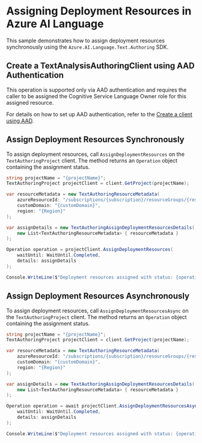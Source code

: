 # Assigning Deployment Resources in Azure AI Language

This sample demonstrates how to assign deployment resources synchronously using the `Azure.AI.Language.Text.Authoring` SDK.

## Create a TextAnalysisAuthoringClient using AAD Authentication

This operation is supported only via AAD authentication and requires the caller to be assigned the Cognitive Service Language Owner role for this assigned resource.

For details on how to set up AAD authentication, refer to the [Create a client using AAD](https://github.com/Azure/azure-sdk-for-net/blob/main/sdk/cognitivelanguage/Azure.AI.Language.Text.Authoring/README.md#create-a-client-using-azure-active-directory-authentication).

## Assign Deployment Resources Synchronously

To assign deployment resources, call `AssignDeploymentResources` on the `TextAuthoringProject` client. The method returns an `Operation` object containing the assignment status.

```C# Snippet:Sample16_TextAuthoring_AssignDeploymentResources
string projectName = "{projectName}";
TextAuthoringProject projectClient = client.GetProject(projectName);

var resourceMetadata = new TextAuthoringResourceMetadata(
    azureResourceId: "/subscriptions/{subscription}/resourceGroups/{resourcegroup}/providers/Microsoft.CognitiveServices/accounts/{sampleAccount}",
    customDomain: "{customDomain}",
    region: "{Region}"
);

var assignDetails = new TextAuthoringAssignDeploymentResourcesDetails(
    new List<TextAuthoringResourceMetadata> { resourceMetadata }
);

Operation operation = projectClient.AssignDeploymentResources(
    waitUntil: WaitUntil.Completed,
    details: assignDetails
);

Console.WriteLine($"Deployment resources assigned with status: {operation.GetRawResponse().Status}");
```

## Assign Deployment Resources Asynchronously

To assign deployment resources, call `AssignDeploymentResourcesAsync` on the `TextAuthoringProject` client. The method returns an `Operation` object containing the assignment status.

```C# Snippet:Sample16_TextAuthoring_AssignDeploymentResourcesAsync
string projectName = "{projectName}";
TextAuthoringProject projectClient = client.GetProject(projectName);

var resourceMetadata = new TextAuthoringResourceMetadata(
    azureResourceId: "/subscriptions/{subscription}/resourceGroups/{resourcegroup}/providers/Microsoft.CognitiveServices/accounts/{sampleAccount}",
    customDomain: "{customDomain}",
    region: "{Region}"
);

var assignDetails = new TextAuthoringAssignDeploymentResourcesDetails(
    new List<TextAuthoringResourceMetadata> { resourceMetadata }
);

Operation operation = await projectClient.AssignDeploymentResourcesAsync(
    waitUntil: WaitUntil.Completed,
    details: assignDetails
);

Console.WriteLine($"Deployment resources assigned with status: {operation.GetRawResponse().Status}");
```
